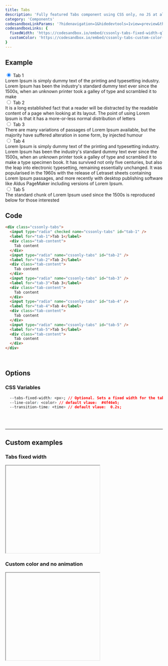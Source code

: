 ```yaml
---
title: Tabs
description: 'Fully featured Tabs component using CSS only, no JS at all'
category: 'Components'
codesandboxLinkParams: '?hidenavigation=1&hidedevtools=1view=preview&theme=light'
codesandboxLinks: {
  fixedWidth: 'https://codesandbox.io/embed/cssonly-tabs-fixed-width-qltpt',
  customColor: 'https://codesandbox.io/embed/cssonly-tabs-custom-color-oc5mw'
}
---
```


## Example
<div class="p-10 text-justify">
  <div class="cssonly-tabs">
    <input type="radio" checked name="cssonly-tabs" id="tab-1" />
    <label for="tab-1">Tab 1</label>
    <div class="tab-content">
      Lorem Ipsum is simply dummy text of the printing and typesetting
      industry. Lorem Ipsum has been the industry's standard dummy text ever
      since the 1500s, when an unknown printer took a galley of type and
      scrambled it to make
    </div>
    <input type="radio" name="cssonly-tabs" id="tab-2" />
    <label for="tab-2">Tab 2</label>
    <div class="tab-content">
      It is a long established fact that a reader will be distracted by the
      readable content of a page when looking at its layout. The point of
      using Lorem Ipsum is that it has a more-or-less normal distribution of
      letters
    </div>
    <input type="radio" name="cssonly-tabs" id="tab-3" />
    <label for="tab-3">Tab 3</label>
    <div class="tab-content">
      There are many variations of passages of Lorem Ipsum available, but
      the majority have suffered alteration in some form, by injected humour
    </div>
    <input type="radio" name="cssonly-tabs" id="tab-4" />
    <label for="tab-4">Tab 4</label>
    <div class="tab-content">
      Lorem Ipsum is simply dummy text of the printing and typesetting
      industry. Lorem Ipsum has been the industry's standard dummy text ever
      since the 1500s, when an unknown printer took a galley of type and
      scrambled it to make a type specimen book. It has survived not only
      five centuries, but also the leap into electronic typesetting,
      remaining essentially unchanged. It was popularised in the 1960s with
      the release of Letraset sheets containing Lorem Ipsum passages, and
      more recently with desktop publishing software like Aldus PageMaker
      including versions of Lorem Ipsum.
    </div>
    <input type="radio" name="cssonly-tabs" id="tab-5" />
    <label for="tab-5">Tab 5</label>
    <div class="tab-content">
      The standard chunk of Lorem Ipsum used since the 1500s is reproduced
      below for those interested
    </div>
  </div>
</div>

## Code
```html
<div class="cssonly-tabs">
  <input type="radio" checked name="cssonly-tabs" id="tab-1" />
  <label for="tab-1">Tab 1</label>
  <div class="tab-content">
    Tab content
  </div>
  <input type="radio" name="cssonly-tabs" id="tab-2" />
  <label for="tab-2">Tab 2</label>
  <div class="tab-content">
    Tab content
  </div>
  <input type="radio" name="cssonly-tabs" id="tab-3" />
  <label for="tab-3">Tab 3</label>
  <div class="tab-content">
    Tab content
  </div>
  <input type="radio" name="cssonly-tabs" id="tab-4" />
  <label for="tab-4">Tab 4</label>
  <div class="tab-content">
    Tab content
  </div>
  <input type="radio" name="cssonly-tabs" id="tab-5" />
  <label for="tab-5">Tab 5</label>
  <div class="tab-content">
    Tab content
  </div>
</div>
```

<br>

## Options

### CSS Variables
```css
  --tabs-fixed-width: <px>; // Optional. Sets a fixed width for the tabs pans, instead of a relative part width.
  --line-color: <color> // default vlaue:  #4f46e5;
  --transition-time: <time> // default vlaue:  0.2s;
```
<br>
<br>


---

## Custom examples

### Tabs fixed width
<iframe style="height: 280px;" :src="codesandboxLinks.fixedWidth+codesandboxLinkParams" sandbox="allow-modals allow-forms allow-popups allow-scripts allow-same-origin" class="w-full overflow-hidden"></iframe>

### Custom color and no animation
<iframe style="height: 280px;" :src="codesandboxLinks.customColor+codesandboxLinkParams" sandbox="allow-modals allow-forms allow-popups allow-scripts allow-same-origin" class="w-full overflow-hidden"></iframe>
